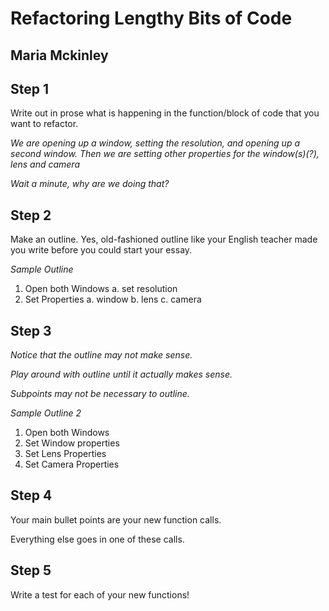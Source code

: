 # Refactoring Lengthy Bits of Code

## Maria Mckinley



## Step 1

Write out in prose what is happening in the function/block of code that you want to refactor.

_We are opening up a window, setting the resolution, and opening up a second window. Then we are setting other properties for the window(s)(?), lens and camera_<!-- .element: class="fragment" data-fragment-index="1" -->

_Wait a minute, why are we doing that?_<!-- .element: class="fragment" data-fragment-index="2" -->




## Step 2

Make an outline. Yes, old-fashioned outline like your English teacher made you write before you could start your essay.

_Sample Outline_<!-- .element: class="fragment" data-fragment-index="1" -->

1. Open both Windows
   a. set resolution
2. Set Properties
   a. window
   b. lens
   c. camera



## Step 3 

_Notice that the outline may not make sense._<!-- .element: class="fragment" data-fragment-index="1" -->

_Play around with outline until it actually makes sense._<!-- .element: class="fragment" data-fragment-index="2" -->

_Subpoints may not be necessary to outline._<!-- .element: class="fragment" data-fragment-index="3" -->

_Sample Outline 2_<!-- .element: class="fragment" data-fragment-index="4" -->

1. Open both Windows
2. Set Window properties
3. Set Lens Properties
4. Set Camera Properties



## Step 4

Your main bullet points are your new function calls.

Everything else goes in one of these calls.



## Step 5

Write a test for each of your new functions!
